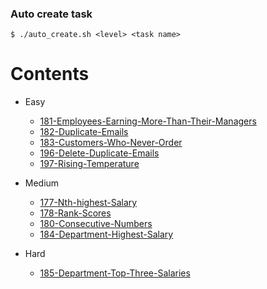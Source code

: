 ### Auto create task
```shell
$ ./auto_create.sh <level> <task name>
```
# Contents
- Easy
    - [181-Employees-Earning-More-Than-Their-Managers](./Easy/181-Employees-Earning-More-Than-Their-Managers/index.md)
    - [182-Duplicate-Emails](./Easy/182-Duplicate-Emails/index.md)
    - [183-Customers-Who-Never-Order](./Easy/183-Customers-Who-Never-Order/index.md)
    - [196-Delete-Duplicate-Emails](./Easy/196-Delete-Duplicate-Emails/index.md)
    - [197-Rising-Temperature](./Easy/197-Rising-Temperature/index.md)

- Medium
    - [177-Nth-highest-Salary](./Medium/177-Nth-highest-Salary/index.md)
    - [178-Rank-Scores](./Medium/178-Rank-Scores/index.md)
    - [180-Consecutive-Numbers](./Medium/180-Consecutive-Numbers/index.md)
    - [184-Department-Highest-Salary](./Medium/184-Department-Highest-Salary/index.md)

- Hard
    - [185-Department-Top-Three-Salaries](./Hard/185-Department-Top-Three-Salaries/index.md)
    